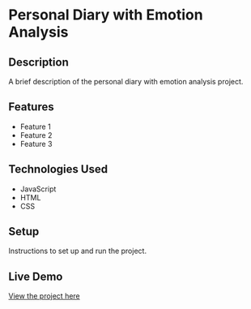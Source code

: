 # Personal Diary with Emotion Analysis

## Description

A brief description of the personal diary with emotion analysis project.

## Features

- Feature 1
- Feature 2
- Feature 3

## Technologies Used

- JavaScript
- HTML
- CSS

## Setup

Instructions to set up and run the project.

## Live Demo

[View the project here](https://deepakkumar55.github.io/200-JAVASCRIPT-PROJECT/156-156-personal_diary_with_emotion_analysis/)
